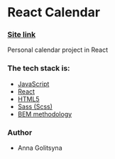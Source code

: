 # React Calendar

### [Site link](https://remarkable-cannoli-382e31.netlify.app/)

Personal calendar project in React

### The tech stack is:

- [JavaScript](https://developer.mozilla.org/en-US/docs/Web/JavaScript)
- [React](https://reactjs.org/docs/getting-started.html)
- [HTML5](https://en.wikipedia.org/wiki/HTML5)
- [Sass (Scss)](https://sass-lang.com/)
- [BEM methodology](https://en.bem.info/methodology/)

### Author

- Anna Golitsyna